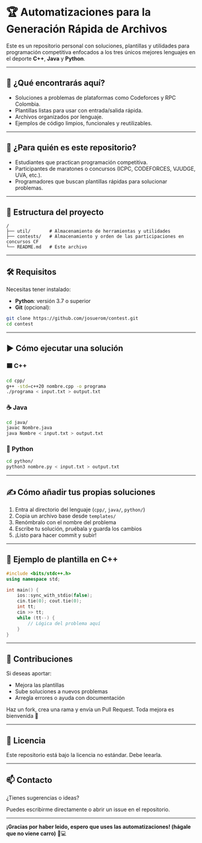 # 🏆 Automatizaciones para la Generación Rápida de Archivos

Este es un repositorio personal con soluciones, plantillas y utilidades para programación competitiva enfocados a los tres únicos mejores lenguajes en el deporte **C++**, **Java** y **Python**.

---

## 📘 ¿Qué encontrarás aquí?

- Soluciones a problemas de plataformas como Codeforces y RPC Colombia.
- Plantillas listas para usar con entrada/salida rápida.
- Archivos organizados por lenguaje.
- Ejemplos de código limpios, funcionales y reutilizables.

---

## 🎯 ¿Para quién es este repositorio?

- Estudiantes que practican programación competitiva.
- Participantes de maratones o concursos (ICPC, CODEFORCES, VJUDGE, UVA, etc.).
- Programadores que buscan plantillas rápidas para solucionar problemas.

---

## 📂 Estructura del proyecto

```
/
├── util/       # Almacenamiento de herramientas y utilidades
├── contests/   # Almacenamiento y orden de las participaciones en concursos CF
└── README.md   # Este archivo
```

---

## 🛠️ Requisitos

Necesitas tener instalado:

- **Python**: versión 3.7 o superior
- **Git** (opcional):

```bash
git clone https://github.com/josuerom/contest.git
cd contest
```

---

## ▶️ Cómo ejecutar una solución

### 🟦 C++

```bash
cd cpp/
g++ -std=c++20 nombre.cpp -o programa
./programa < input.txt > output.txt
```

### ☕ Java

```bash
cd java/
javac Nombre.java
java Nombre < input.txt > output.txt
```

### 🐍 Python

```bash
cd python/
python3 nombre.py < input.txt > output.txt
```

---

## ✍️ Cómo añadir tus propias soluciones

1. Entra al directorio del lenguaje (`cpp/`, `java/`, `python/`)
2. Copia un archivo base desde `templates/`
3. Renómbralo con el nombre del problema
4. Escribe tu solución, pruébala y guarda los cambios
5. ¡Listo para hacer commit y subir!

---

## 📄 Ejemplo de plantilla en C++

```cpp
#include <bits/stdc++.h>
using namespace std;

int main() {
    ios::sync_with_stdio(false);
    cin.tie(0); cout.tie(0);
    int tt;
    cin >> tt;
    while (tt--) {
        // Lógica del problema aquí
    }
}
```

---

## 🤝 Contribuciones

Si deseas aportar:

- Mejora las plantillas
- Sube soluciones a nuevos problemas
- Arregla errores o ayuda con documentación

Haz un fork, crea una rama y envía un Pull Request. Toda mejora es bienvenida 🚀

---

## 📜 Licencia

Este repositorio está bajo la licencia no estándar. Debe leearla.

---

## 📫 Contacto

¿Tienes sugerencias o ideas?

Puedes escribirme directamente o abrir un issue en el repositorio.

---

**¡Gracias por haber leido, espero que uses las automatizaciones! (hágale que no viene carro)** 🧠💻